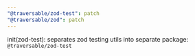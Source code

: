 ```yaml
---
"@traversable/zod-test": patch
"@traversable/zod": patch
---
```


init(zod-test): separates zod testing utils into separate package: `@traversable/zod-test`
